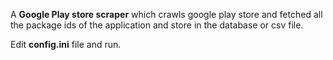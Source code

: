 A **Google Play store scraper** which crawls google play store and fetched all the package ids of the application and store in the database or csv file.

Edit **config.ini** file and run.


